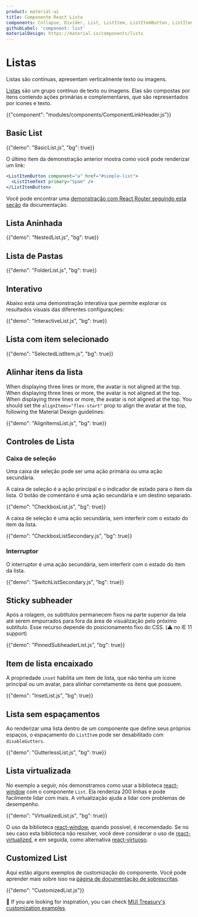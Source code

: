 ```yaml
---
product: material-ui
title: Componente React Lista
components: Collapse, Divider, List, ListItem, ListItemButton, ListItemAvatar, ListItemIcon, ListItemSecondaryAction, ListItemText, ListSubheader
githubLabel: 'component: list'
materialDesign: https://material.io/components/lists
---
```


# Listas

<p class="description">Listas são continuas, apresentam verticalmente texto ou imagens.</p>

[Listas](https://material.io/design/components/lists.html) são um grupo contínuo de texto ou imagens. Elas são compostas por itens contendo ações primárias e complementares, que são representados por ícones e texto.

{{"component": "modules/components/ComponentLinkHeader.js"}}

## Basic List

{{"demo": "BasicList.js", "bg": true}}

O último item da demonstração anterior mostra como você pode renderizar um link:

```jsx
<ListItemButton component="a" href="#simple-list">
  <ListItemText primary="Spam" />
</ListItemButton>
```

Você pode encontrar uma [demonstração com React Router seguindo esta seção](/material-ui/guides/routing/#list) da documentação.

## Lista Aninhada

{{"demo": "NestedList.js", "bg": true}}

## Lista de Pastas

{{"demo": "FolderList.js", "bg": true}}

## Interativo

Abaixo está uma demonstração interativa que permite explorar os resultados visuais das diferentes configurações:

{{"demo": "InteractiveList.js", "bg": true}}

## Lista com item selecionado

{{"demo": "SelectedListItem.js", "bg": true}}

## Alinhar itens da lista

When displaying three lines or more, the avatar is not aligned at the top. When displaying three lines or more, the avatar is not aligned at the top. When displaying three lines or more, the avatar is not aligned at the top. You should set the `alignItems="flex-start"` prop to align the avatar at the top, following the Material Design guidelines:

{{"demo": "AlignItemsList.js", "bg": true}}

## Controles de Lista

### Caixa de seleção

Uma caixa de seleção pode ser uma ação primária ou uma ação secundária.

A caixa de seleção é a ação principal e o indicador de estado para o item da lista. O botão de comentário é uma ação secundária e um destino separado.

{{"demo": "CheckboxList.js", "bg": true}}

A caixa de seleção é uma ação secundária, sem interferir com o estado do item da lista.

{{"demo": "CheckboxListSecondary.js", "bg": true}}

### Interruptor

O interruptor é uma ação secundária, sem interferir com o estado do item da lista.

{{"demo": "SwitchListSecondary.js", "bg": true}}

## Sticky subheader

Após a rolagem, os subtítulos permanecem fixos na parte superior da tela até serem empurrados para fora da área de visualização pelo próximo subtítulo. Esse recurso depende do posicionamento fixo do CSS. (⚠️ no IE 11 support)

{{"demo": "PinnedSubheaderList.js", "bg": true}}

## Item de lista encaixado

A propriedade `inset` habilita um item de lista, que não tenha um ícone principal ou um avatar, para alinhar corretamente os itens que possuem.

{{"demo": "InsetList.js", "bg": true}}

## Lista sem espaçamentos

Ao renderizar uma lista dentro de um componente que define seus próprios espaços, o espaçamento do `ListItem` pode ser desabilitado com `disableGutters`.

{{"demo": "GutterlessList.js", "bg": true}}

## Lista virtualizada

No exemplo a seguir, nós demonstramos como usar a biblioteca [react-window](https://github.com/bvaughn/react-window) com o componente `List`. Ela renderiza 200 linhas e pode facilmente lidar com mais. A virtualização ajuda a lidar com problemas de desempenho.

{{"demo": "VirtualizedList.js", "bg": true}}

O uso da biblioteca [react-window](https://github.com/bvaughn/react-window), quando possível, é recomendado. Se no seu caso esta biblioteca não resolver, você deve considerar o uso de [react-virtualized](https://github.com/bvaughn/react-virtualized), e em seguida, como alternativa [react-virtuoso](https://github.com/petyosi/react-virtuoso).

## Customized List

Aqui estão alguns exemplos de customização do componente. Você pode aprender mais sobre isso na [página de documentação de sobrescritas](/material-ui/customization/how-to-customize/).

{{"demo": "CustomizedList.js"}}

🎨 If you are looking for inspiration, you can check [MUI Treasury's customization examples](https://mui-treasury.com/styles/list-item/).
